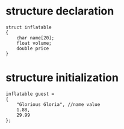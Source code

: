 #

# structure declaration
~~~
struct inflatable
{
    char name[20];
    float volume;
    double price
}
~~~

# structure initialization
~~~
inflatable guest =
{
    "Glorious Gloria", //name value
    1.88,
    29.99
};
~~~

